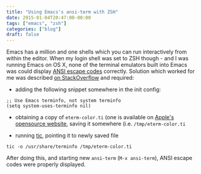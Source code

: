 ```yaml
---
title: "Using Emacs's ansi-term with ZSH"
date: 2015-01-04T20:47:00-00:00
tags: ["emacs", "zsh"]
categories: ["blog"]
draft: false
---
```



Emacs has a million and one shells which you can run interactively from within the editor. When my login shell was set to ZSH though - and I was running Emacs on OS X, none of the terminal emulators built into Emacs was could display [ANSI escape codes](http://en.wikipedia.org/wiki/ANSI_escape_code) correctly. Solution which worked for me was described [on StackOverflow](http://stackoverflow.com/a/8920373/126781) and required:

* adding the following snippet somewhere in the init config:

```
;; Use Emacs terminfo, not system terminfo
(setq system-uses-terminfo nil)
```

* obtaining a copy of ``eterm-color.ti`` (one is available on [Apple's opensource website](http://opensource.apple.com/source/emacs/emacs-70/emacs/etc/e/eterm-color.ti?txt), saving it somewhere (i.e. ``/tmp/eterm-color.ti``

* running [tic](https://developer.apple.com/library/mac/documentation/Darwin/Reference/ManPages/man1/tic.1m.html), pointing it to newly saved file

```
tic -o /usr/share/terminfo /tmp/eterm-color.ti
```

After doing this, and starting new ``ansi-term`` (``M-x ansi-term``), ANSI escape codes were properly displayed.
